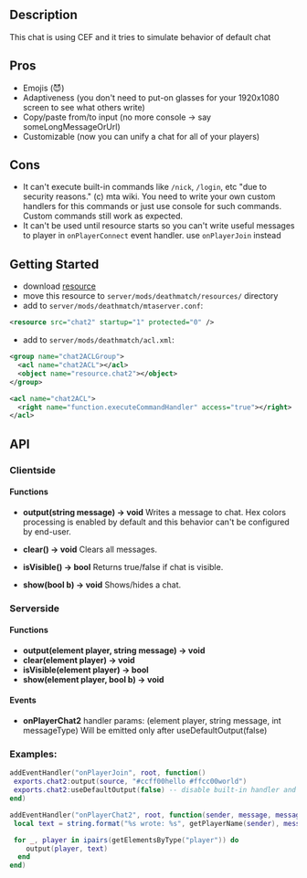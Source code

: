 ## Description

This chat is using CEF and it tries to simulate behavior of default chat

## Pros

- Emojis (😈)
- Adaptiveness (you don't need to put-on glasses for your 1920x1080 screen to see what others write)
- Copy/paste from/to input (no more console -> say someLongMessageOrUrl)
- Customizable (now you can unify a chat for all of your players)

## Cons

- It can't execute built-in commands like `/nick`, `/login`, etc "due to security reasons." (c) mta wiki. You need to write your own custom handlers for this commands or just use console for such commands. Custom commands still work as expected.
- It can't be used until resource starts so you can't write useful messages to player in `onPlayerConnect` event handler. use `onPlayerJoin` instead

## Getting Started

- download [resource](https://github.com/nrzull/mtasa-chat2/releases/latest/download/chat2.zip)
- move this resource to `server/mods/deathmatch/resources/` directory
- add to `server/mods/deathmatch/mtaserver.conf`:

```xml
<resource src="chat2" startup="1" protected="0" />
```

- add to `server/mods/deathmatch/acl.xml`:

```xml
<group name="chat2ACLGroup">
  <acl name="chat2ACL"></acl>
  <object name="resource.chat2"></object>
</group>

<acl name="chat2ACL">
  <right name="function.executeCommandHandler" access="true"></right>
</acl>
```

## API

### Clientside

#### Functions

- **output(string message) -> void**
  Writes a message to chat. Hex colors processing is enabled by default and this behavior can't be configured by end-user.

- **clear() -> void**
  Clears all messages.

- **isVisible() -> bool**
  Returns true/false if chat is visible.

- **show(bool b) -> void**
  Shows/hides a chat.

### Serverside

#### Functions

- **output(element player, string message) -> void**
- **clear(element player) -> void**
- **isVisible(element player) -> bool**
- **show(element player, bool b) -> void**

#### Events

- **onPlayerChat2**
  handler params: (element player, string message, int messageType)
  Will be emitted only after useDefaultOutput(false)

### Examples:

```lua
addEventHandler("onPlayerJoin", root, function()
 exports.chat2:output(source, "#ccff00hello #ffcc00world")
 exports.chat2:useDefaultOutput(false) -- disable built-in handler and use own handlers that listen for "onPlayerChat2" event
end)

addEventHandler("onPlayerChat2", root, function(sender, message, messageType)
 local text = string.format("%s wrote: %s", getPlayerName(sender), message)

 for _, player in ipairs(getElementsByType("player")) do
    output(player, text)
  end
end)
```

